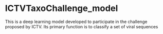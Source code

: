 # ICTVTaxoChallenge_model
 This is a deep learning model developed to participate in the challenge proposed by ICTV. Its primary function is to classify a set of viral sequences
